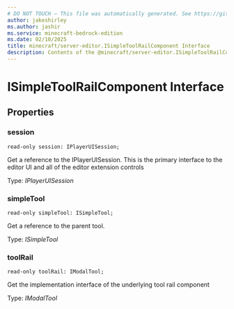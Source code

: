 ```yaml
---
# DO NOT TOUCH — This file was automatically generated. See https://github.com/mojang/minecraftapidocsgenerator to modify descriptions, examples, etc.
author: jakeshirley
ms.author: jashir
ms.service: minecraft-bedrock-edition
ms.date: 02/10/2025
title: minecraft/server-editor.ISimpleToolRailComponent Interface
description: Contents of the @minecraft/server-editor.ISimpleToolRailComponent class.
---
```

# ISimpleToolRailComponent Interface

## Properties

### **session**
`read-only session: IPlayerUISession;`

Get a reference to the IPlayerUISession. This is the primary interface to the editor UI and all of the editor extension controls

Type: *IPlayerUISession*

### **simpleTool**
`read-only simpleTool: ISimpleTool;`

Get a reference to the parent tool.

Type: *ISimpleTool*

### **toolRail**
`read-only toolRail: IModalTool;`

Get the implementation interface of the underlying tool rail component

Type: *IModalTool*
